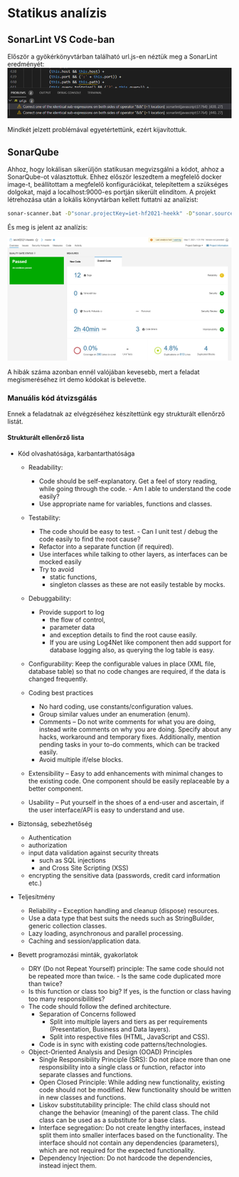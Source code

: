 # Statikus analízis

## SonarLint VS Code-ban

Először a gyökérkönyvtárban található url.js-en néztük meg a SonarLint eredményét:
![](img/sonar1.png)

Mindkét jelzett problémával egyetértettünk, ezért kijavítottuk.

## SonarQube

Ahhoz, hogy lokálisan sikerüljön statikusan megvizsgálni a kódot, ahhoz a SonarQube-ot választottuk. Ehhez először leszedtem a megfelelő docker image-t, beállítottam a megfelelő konfigurációkat, telepítettem a szükséges dolgokat, majd a localhost:9000-es portján sikerült elindítom. A projekt létrehozása után a lokális könyvtárban kellett futtatni az analízist: 

```bash
sonar-scanner.bat -D"sonar.projectKey=iet-hf2021-heekk" -D"sonar.sources=." -D"sonar.host.url=http://localhost:9000" -D"sonar.login=${TOKEN_KEY}"
```

És meg is jelent az analízis:

![](img/sonarqube.png)

A hibák száma azonban ennél valójában kevesebb, mert a feladat megismeréséhez írt demo kódokat is belevette.



### Manuális kód átvizsgálás

Ennek a feladatnak az elvégzéséhez készítettünk egy strukturált ellenőrző listát.

#### Strukturált ellenőrző lista

-   Kód olvashatósága, karbantarthatósága

    -   Readability:

        -   Code should be self-explanatory. Get a feel of story reading, while going through the code. - Am I able to understand the code easily?
        -   Use appropriate name for variables, functions and classes.

    -   Testability:

        -   The code should be easy to test. - Can I unit test / debug the code easily to find the root cause?
        -   Refactor into a separate function (if required).
        -   Use interfaces while talking to other layers, as interfaces can be mocked easily
        -   Try to avoid
            -   static functions,
            -   singleton classes as these are not easily testable by mocks.

    -   Debuggability:

        -   Provide support to log
            -   the flow of control,
            -   parameter data
            -   and exception details to find the root cause easily.
            -   If you are using Log4Net like component then add support for database logging also, as querying the log table is easy.

    -   Configurability: Keep the configurable values in place (XML file, database table) so that no code changes are required, if the data is changed frequently.

    -   Coding best practices

        -   No hard coding, use constants/configuration values.
        -   Group similar values under an enumeration (enum).
        -   Comments – Do not write comments for what you are doing, instead write comments on why you are doing. Specify about any hacks, workaround and temporary fixes. Additionally, mention pending tasks in your to-do comments, which can be tracked easily.
        -   Avoid multiple if/else blocks.

    -   Extensibility – Easy to add enhancements with minimal changes to the existing code. One component should be easily replaceable by a better component.

    -   Usability – Put yourself in the shoes of a end-user and ascertain, if the user interface/API is easy to understand and use.

-   Biztonság, sebezhetőség

    -   Authentication
    -   authorization
    -   input data validation against security threats
        -   such as SQL injections
        -   and Cross Site Scripting (XSS)
    -   encrypting the sensitive data (passwords, credit card information etc.)

-   Teljesítmény

    -   Reliability – Exception handling and cleanup (dispose) resources.
    -   Use a data type that best suits the needs such as StringBuilder, generic collection classes.
    -   Lazy loading, asynchronous and parallel processing.
    -   Caching and session/application data.

-   Bevett programozási minták, gyakorlatok

    -   DRY (Do not Repeat Yourself) principle: The same code should not be repeated more than twice. - Is the same code duplicated more than twice?
    -   Is this function or class too big? If yes, is the function or class having too many responsibilities?
    -   The code should follow the defined architecture.
        -   Separation of Concerns followed
            -   Split into multiple layers and tiers as per requirements (Presentation, Business and Data layers).
            -   Split into respective files (HTML, JavaScript and CSS).
        -   Code is in sync with existing code patterns/technologies.
    -   Object-Oriented Analysis and Design (OOAD) Principles
        -   Single Responsibility Principle (SRS): Do not place more than one responsibility into a single class or function, refactor into separate classes and functions.
        -   Open Closed Principle: While adding new functionality, existing code should not be modified. New functionality should be written in new classes and functions.
        -   Liskov substitutability principle: The child class should not change the behavior (meaning) of the parent class. The child class can be used as a substitute for a base class.
        -   Interface segregation: Do not create lengthy interfaces, instead split them into smaller interfaces based on the functionality. The interface should not contain any dependencies (parameters), which are not required for the expected functionality.
        -   Dependency Injection: Do not hardcode the dependencies, instead inject them.
